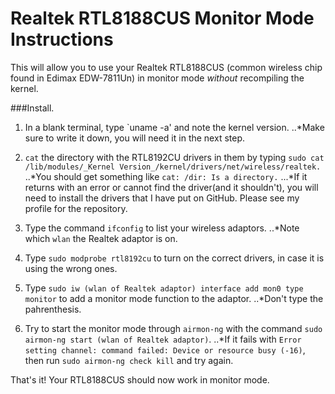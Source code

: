 # Realtek RTL8188CUS Monitor Mode Instructions

This will allow you to use your Realtek RTL8188CUS (common wireless chip
found in Edimax EDW-7811Un) in monitor mode _without_ recompiling the kernel.


###Install.

1. In a blank terminal, type `uname -a' and note the kernel version.
..*Make sure to write it down, you will need it in the next step.

2. `cat` the directory with the RTL8192CU drivers in them by typing `sudo cat /lib/modules/_Kernel Version_/kernel/drivers/net/wireless/realtek.`
..*You should get something like `cat: /dir: Is a directory.`
...*If it returns with an error or cannot find the driver(and it shouldn't), you will need to install the drivers that I have put on GitHub. Please see my profile for the repository.

3. Type the command `ifconfig` to list your wireless adaptors. 
..*Note which `wlan` the Realtek adaptor is on. 

4. Type `sudo modprobe rtl8192cu` to turn on the correct drivers, in case it is using the wrong ones.

5. Type `sudo iw (wlan of Realtek adaptor) interface add mon0 type monitor` to add a monitor mode function to the adaptor. 
..*Don't type the pahrenthesis.

6. Try to start the monitor mode through `airmon-ng` with the command `sudo airmon-ng start (wlan of Realtek adaptor)`.
..*If it fails with `Error setting channel: command failed: Device or resource busy (-16)`, then run `sudo airmon-ng check kill` and try again.

That's it! Your RTL8188CUS should now work in monitor mode. 



 
